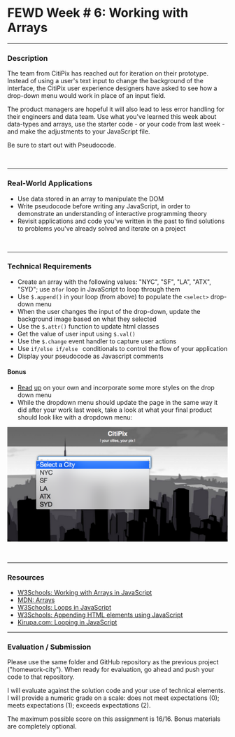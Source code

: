# FEWD Week # 6: Working with Arrays

---


### Description 

The team from CitiPix has reached out for iteration on their prototype.  Instead of using a user's text input to change the background of the interface, the CitiPix user experience designers have asked to see how a drop-down menu would work in place of an input field.  

The product managers are hopeful it will also lead to less error handling for their engineers and data team.  Use what you've learned this week about data-types and arrays, use the starter code - or your code from last week - and make the adjustments to your JavaScript file. 

Be sure to start out with Pseudocode. 

<br>

---


### Real-World Applications


- Use data stored in an array to manipulate the DOM 
- Write pseudocode before writing any JavaScript, in order to demonstrate an understanding of interactive programming theory
- Revisit applications and code you've written in the past to find solutions to problems you've already solved and iterate on a project 

<br>

---


### Technical Requirements 

- Create an array with the following values: "NYC", "SF", "LA", "ATX", "SYD"; use a```for``` loop in JavaScript to loop through them
- Use `$.append()` in your loop (from above) to populate the `<select>` drop-down menu 
- When the user changes the input of the drop-down, update the background image based on what they selected
- Use the ```$.attr()``` function to update html classes 
- Get the value of user input using ```$.val()```
- Use the ```$.change``` event handler to capture user actions
- Use ```if/else if/else ``` conditionals to control the flow of your application
- Display your pseudocode as Javascript comments

#### Bonus

- [Read](http://bavotasan.com/2011/style-select-box-using-only-css/) [up](https://css-tricks.com/dropdown-default-styling/) on your own and incorporate some more styles on the drop down menu
- While the dropdown menu should update the page in the same way it did after your work last week, take a look at what your final product should look like with a dropdown menu:


![Deliverable](images/citipix_solution_week6.png)




<br>

---

### Resources


- [W3Schools: Working with Arrays in JavaScript](http://www.w3schools.com/js/js_arrays.asp)
- [MDN: Arrays](https://developer.mozilla.org/en-US/docs/Web/JavaScript/Reference/Global_Objects/Array)
- [W3Schools: Loops in JavaScript](http://www.w3schools.com/js/js_loop_for.asp)
- [W3Schools: Appending HTML elements using JavaScript](http://www.w3schools.com/jquery/html_append.asp)
- [Kirupa.com: Looping in JavaScript](http://www.kirupa.com/html5/loops_in_javascript.htm)




---

### Evaluation / Submission

Please use the same folder and GitHub repository as the previous project ("homework-city"). When ready for evaluation, go ahead and push your code to that repository. 

I will evaluate against the solution code and your use of technical elements. I will provide a numeric grade on a scale: does not meet expectations (0); meets expectations (1); exceeds expectations (2).  

The maximum possible score on this assignment is 16/16. Bonus materials are completely optional.



